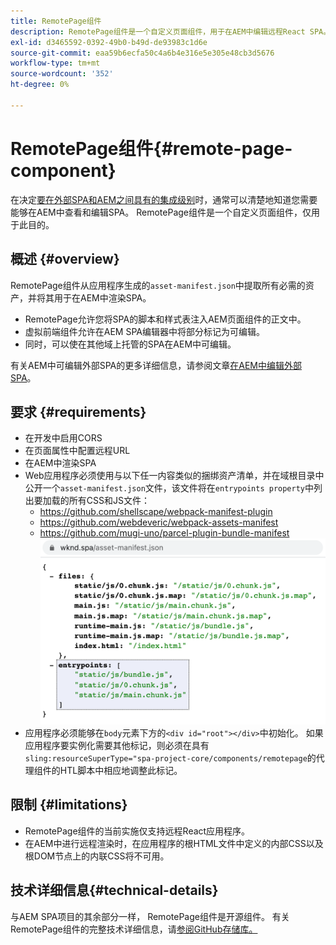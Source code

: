 ```yaml
---
title: RemotePage组件
description: RemotePage组件是一个自定义页面组件，用于在AEM中编辑远程React SPA。
exl-id: d3465592-0392-49b0-b49d-de93983c1d6e
source-git-commit: eaa59b6ecfa50c4a6b4e316e5e305e48cb3d5676
workflow-type: tm+mt
source-wordcount: '352'
ht-degree: 0%

---
```


# RemotePage组件{#remote-page-component}

在决定[要在外部SPA和AEM之间具有的集成级别](/help/implementing/developing/headful-headless.md)时，通常可以清楚地知道您需要能够在AEM中查看和编辑SPA。 RemotePage组件是一个自定义页面组件，仅用于此目的。

## 概述 {#overview}

RemotePage组件从应用程序生成的`asset-manifest.json`中提取所有必需的资产，并将其用于在AEM中渲染SPA。

* RemotePage允许您将SPA的脚本和样式表注入AEM页面组件的正文中。
* 虚拟前端组件允许在AEM SPA编辑器中将部分标记为可编辑。
* 同时，可以使在其他域上托管的SPA在AEM中可编辑。

有关AEM中可编辑外部SPA的更多详细信息，请参阅文章[在AEM中编辑外部SPA](editing-external-spa.md)。

## 要求 {#requirements}

* 在开发中启用CORS
* 在页面属性中配置远程URL
* 在AEM中渲染SPA
* Web应用程序必须使用与以下任一内容类似的捆绑资产清单，并在域根目录中公开一个`asset-manifest.json`文件，该文件将在`entrypoints property`中列出要加载的所有CSS和JS文件：
   * https://github.com/shellscape/webpack-manifest-plugin
   * https://github.com/webdeveric/webpack-assets-manifest
   * https://github.com/mugi-uno/parcel-plugin-bundle-manifest
      ![entrypoints属性示例](assets/asset-manifest-entrypoints.png)
* 应用程序必须能够在`body`元素下方的`<div id="root"></div>`中初始化。 如果应用程序要实例化需要其他标记，则必须在具有`sling:resourceSuperType="spa-project-core/components/remotepage`的代理组件的HTL脚本中相应地调整此标记。

## 限制 {#limitations}

* RemotePage组件的当前实施仅支持远程React应用程序。
* 在AEM中进行远程渲染时，在应用程序的根HTML文件中定义的内部CSS以及根DOM节点上的内联CSS将不可用。

## 技术详细信息{#technical-details}

与AEM SPA项目的其余部分一样， RemotePage组件是开源组件。 有关RemotePage组件的完整技术详细信息，请[参阅GitHub存储库。](https://github.com/adobe/aem-spa-project-core/tree/master/ui.apps/src/main/content/jcr_root/apps/spa-project-core/components/remotepage)
